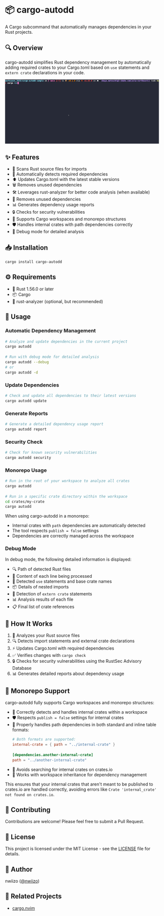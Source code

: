 # 📦 cargo-autodd

A Cargo subcommand that automatically manages dependencies in your Rust projects.

## 🔍 Overview

cargo-autodd simplifies Rust dependency management by automatically adding required crates to your Cargo.toml based on `use` statements and `extern crate` declarations in your code.

![cargo-autodd demo](.github/cargo-autodd_01.gif)

## ✨ Features

- 🔎 Scans Rust source files for imports
- 🤖 Automatically detects required dependencies
- ⬆️ Updates Cargo.toml with the latest stable versions
- 🗑️ Removes unused dependencies
- 🛠️ Leverages rust-analyzer for better code analysis (when available)
- 🧹 Removes unused dependencies
- 📊 Generates dependency usage reports
- 🔒 Checks for security vulnerabilities
- 🏢 Supports Cargo workspaces and monorepo structures
- 🛡️ Handles internal crates with path dependencies correctly
- 🐛 Debug mode for detailed analysis

## 📥 Installation

```bash
cargo install cargo-autodd
```

## ⚙️ Requirements

- 🦀 Rust 1.56.0 or later
- 📦 Cargo
- 🔧 rust-analyzer (optional, but recommended)

## 🚀 Usage

### Automatic Dependency Management

```bash
# Analyze and update dependencies in the current project
cargo autodd

# Run with debug mode for detailed analysis
cargo autodd --debug
# or
cargo autodd -d
```

### Update Dependencies

```bash
# Check and update all dependencies to their latest versions
cargo autodd update
```

### Generate Reports

```bash
# Generate a detailed dependency usage report
cargo autodd report
```

### Security Check

```bash
# Check for known security vulnerabilities
cargo autodd security
```

### Monorepo Usage

```bash
# Run in the root of your workspace to analyze all crates
cargo autodd

# Run in a specific crate directory within the workspace
cd crates/my-crate
cargo autodd
```

When using cargo-autodd in a monorepo:
- Internal crates with `path` dependencies are automatically detected
- The tool respects `publish = false` settings
- Dependencies are correctly managed across the workspace

### Debug Mode

In debug mode, the following detailed information is displayed:

- 🔍 Path of detected Rust files
- 📝 Content of each line being processed
- 🔎 Detected `use` statements and base crate names
- 📦 Details of nested imports
- 🔧 Detection of `extern crate` statements
- 📊 Analysis results of each file
- 📋 Final list of crate references

## 🔄 How It Works

1. 📝 Analyzes your Rust source files
2. 🔍 Detects import statements and external crate declarations
3. ⚡ Updates Cargo.toml with required dependencies
4. ✅ Verifies changes with `cargo check`
5. 🔒 Checks for security vulnerabilities using the RustSec Advisory Database
6. 📊 Generates detailed reports about dependency usage

## 🏢 Monorepo Support

cargo-autodd fully supports Cargo workspaces and monorepo structures:

- 🔄 Correctly detects and handles internal crates within a workspace
- 🛡️ Respects `publish = false` settings for internal crates
- 🔗 Properly handles path dependencies in both standard and inline table formats:
  ```toml
  # Both formats are supported:
  internal-crate = { path = "../internal-crate" }
  
  [dependencies.another-internal-crate]
  path = "../another-internal-crate"
  ```
- 🚫 Avoids searching for internal crates on crates.io
- 🧩 Works with workspace inheritance for dependency management

This ensures that your internal crates that aren't meant to be published to crates.io are handled correctly, avoiding errors like `Crate 'internal_crate' not found on crates.io`.

## 👥 Contributing

Contributions are welcome! Please feel free to submit a Pull Request.

## 📜 License

This project is licensed under the MIT License - see the [LICENSE](LICENSE) file for details.

## 👤 Author

nwiizo ([@nwiizo](https://x.com/nwiizo))

## 🎉 Related Projects

- [cargo.nvim](https://github.com/nwiizo/cargo.nvim)
